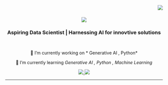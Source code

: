 
<img align="right" src="https://visitor-badge.laobi.icu/badge?page_id=nugrad.nugrad" />

<h1 align="center">
    <img src="https://readme-typing-svg.herokuapp.com/?font=Righteous&size=35&center=true&vCenter=true&width=500&height=70&duration=4000&lines=Hi+There!+👋;+I'm+Hamza+Jafri!;" />
</h1>

<h3 align="center">Aspiring Data Scientist | Harnessing AI for innovtive solutions</h3>

<br/>

<div align="center">
 
 🔭 I’m currently working on * Generative AI , Python*
 
 🌱 I’m currently learning *Generative AI , Python , Machine Learning*

 


 
 </div>
 
<div align="center"> 
  <a href="https://mail.google.com/mail/?view=cm&to=hamzajafri04@gmail.com&su=Your%20Subject&body=Your%20Message">
    <img src="https://img.shields.io/badge/Gmail-333333?style=for-the-badge&logo=gmail&logoColor=red" />
  </a>
  <a href="(www.linkedin.com/in/hamza-jafri-b77385245)" target="_blank">
    <img src="https://img.shields.io/badge/LinkedIn-0077B5?style=for-the-badge&logo=linkedin&logoColor=white" target="_blank" />
  </a>
  
</div>

 <hr/>
 



 





